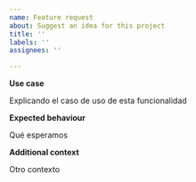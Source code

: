 ```yaml
---
name: Feature request
about: Suggest an idea for this project
title: ''
labels: ''
assignees: ''

---
```


**Use case**

 Explicando el caso de uso de esta funcionalidad
 
**Expected behaviour**

 Qué esperamos
 
**Additional context**

 Otro contexto
